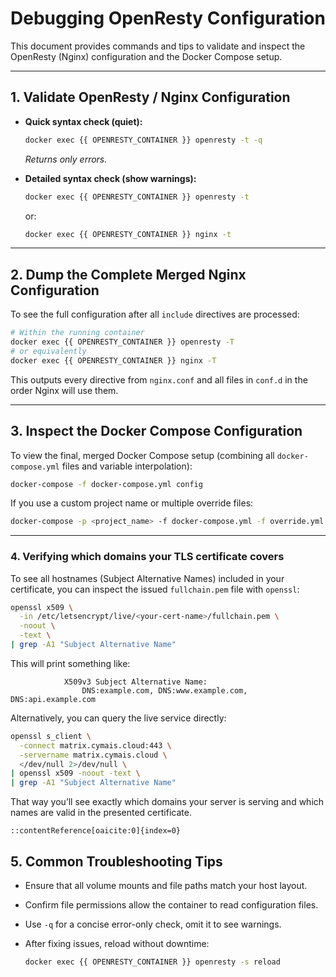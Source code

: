 # Debugging OpenResty Configuration

This document provides commands and tips to validate and inspect the OpenResty (Nginx) configuration and the Docker Compose setup.

---

## 1. Validate OpenResty / Nginx Configuration

* **Quick syntax check (quiet):**

  ```bash
  docker exec {{ OPENRESTY_CONTAINER }} openresty -t -q
  ```

  *Returns only errors.*

* **Detailed syntax check (show warnings):**

  ```bash
  docker exec {{ OPENRESTY_CONTAINER }} openresty -t
  ```

  or:

  ```bash
  docker exec {{ OPENRESTY_CONTAINER }} nginx -t
  ```

---

## 2. Dump the Complete Merged Nginx Configuration

To see the full configuration after all `include` directives are processed:

```bash
# Within the running container
docker exec {{ OPENRESTY_CONTAINER }} openresty -T
# or equivalently
docker exec {{ OPENRESTY_CONTAINER }} nginx -T
```

This outputs every directive from `nginx.conf` and all files in `conf.d` in the order Nginx will use them.

---

## 3. Inspect the Docker Compose Configuration

To view the final, merged Docker Compose setup (combining all `docker-compose.yml` files and variable interpolation):

```bash
docker-compose -f docker-compose.yml config
```

If you use a custom project name or multiple override files:

```bash
docker-compose -p <project_name> -f docker-compose.yml -f override.yml config
```

---

### 4. Verifying which domains your TLS certificate covers

To see all hostnames (Subject Alternative Names) included in your certificate, you can inspect the issued `fullchain.pem` file with `openssl`:

```bash
openssl x509 \
  -in /etc/letsencrypt/live/<your-cert-name>/fullchain.pem \
  -noout \
  -text \
| grep -A1 "Subject Alternative Name"
```

This will print something like:

```
            X509v3 Subject Alternative Name:
                DNS:example.com, DNS:www.example.com, DNS:api.example.com
```

Alternatively, you can query the live service directly:

```bash
openssl s_client \
  -connect matrix.cymais.cloud:443 \
  -servername matrix.cymais.cloud \
  </dev/null 2>/dev/null \
| openssl x509 -noout -text \
| grep -A1 "Subject Alternative Name"
```

That way you’ll see exactly which domains your server is serving and which names are valid in the presented certificate.

```
::contentReference[oaicite:0]{index=0}
```

## 5. Common Troubleshooting Tips

* Ensure that all volume mounts and file paths match your host layout.
* Confirm file permissions allow the container to read configuration files.
* Use `-q` for a concise error-only check, omit it to see warnings.
* After fixing issues, reload without downtime:

  ```bash
  docker exec {{ OPENRESTY_CONTAINER }} openresty -s reload
  ```
